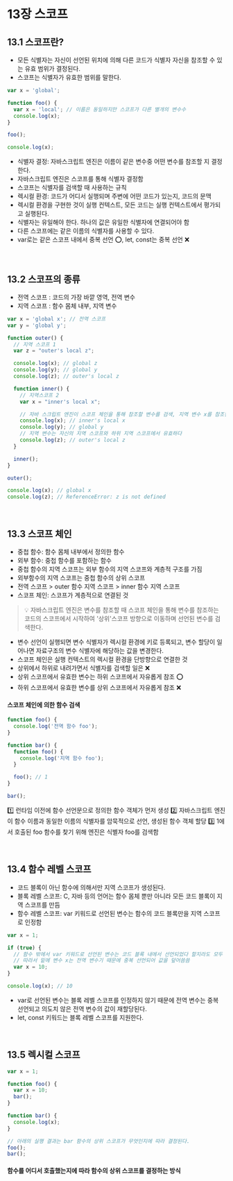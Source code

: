 # 13장 스코프

## 13.1 스코프란?

- 모든 식별자는 자신이 선언된 위치에 의해 다른 코드가 식별자 자신을 참조할 수 있는 유효 범위가 결정된다.
- 스코프는 식별자가 유효한 범위를 말한다.

```js
var x = 'global';

function foo() {
  var x = 'local'; // 이름은 동일하지만 스코프가 다른 별개의 변수수
  console.log(x);
}

foo();

console.log(x);
```

- 식별자 결정: 자바스크립트 엔진은 이름이 같은 변수중 어떤 변수를 참조할 지 결정한다.
- 자바스크립트 엔진은 스코프를 통해 식별자 결정함
- 스코프는 식별자를 검색할 때 사용하는 규칙
- 렉시컬 환경: 코드가 어디서 실행되며 주변에 어떤 코드가 있는지, 코드의 문맥
- 렉시컬 환경을 구현한 것이 실행 컨텍스트, 모든 코드는 실행 컨텍스트에서 평가되고 실행된다.
- 식별자는 유일해야 한다. 하나의 값은 유일한 식별자에 연결되어야 함
- 다른 스코프에는 같은 이름의 식별자를 사용할 수 있다.
- var로는 같은 스코프 내에서 중복 선언 ⭕, let, const는 중복 선언 ❌

</br>

## 13.2 스코프의 종류

- 전역 스코프 : 코드의 가장 바깥 영역, 전역 변수
- 지역 스코프 : 함수 몸체 내부, 지역 변수

```js
var x = 'global x'; // 전역 스코프
var y = 'global y';

function outer() {
  // 지역 스코프 1
  var z = "outer's local z";

  console.log(x); // global z
  console.log(y); // global y
  console.log(z); // outer's local z

  function inner() {
    // 지역스코프 2
    var x = "inner's local x";

    // 자바 스크립트 엔진이 스코프 체인을 통해 참조할 변수를 검색, 지역 변수 x를 참조한다.
    console.log(x); // inner's local x
    console.log(y); // global y
    // 지역 변수는 자신의 지역 스코프와 하위 지역 스코프에서 유효하다
    console.log(z); // outer's local z
  }

  inner();
}

outer();

console.log(x); // global x
console.log(z); // ReferenceError: z is not defined
```

</br>

## 13.3 스코프 체인

- 중첩 함수: 함수 몸체 내부에서 정의한 함수
- 외부 함수: 중첩 함수를 포함하는 함수
- 중첩 함수의 지역 스코프는 외부 함수의 지역 스코프와 계층적 구조를 가짐
- 외부함수의 지역 스코프는 중첩 함수의 상위 스코프
- 전역 스코프 > outer 함수 지역 스코프 > inner 함수 지역 스코프
- 스코프 체인: 스코프가 계층적으로 연결된 것

> 💡 자바스크립트 엔진은 변수를 참조할 때 스코프 체인을 통해 변수를 참조하는 코드의 스코프에서 시작하여 '상위'스코프 방향으로 이동하며 선언된 변수를 검색한다.

- 변수 선언이 실행되면 변수 식별자가 렉시컬 환경에 키로 등록되고, 변수 할당이 일어나면 자료구조의 변수 식별자에 해당하는 값을 변경한다.
- 스코프 체인은 실행 컨텍스트의 렉시컬 환경을 단방향으로 연결한 것
- 상위에서 하위로 내려가면서 식별자를 검색할 일은 ❌
- 상위 스코프에서 유효한 변수는 하위 스코프에서 자유롭게 참조 ⭕
- 하위 스코프에서 유효한 변수를 상위 스코프에서 자유롭게 참조 ❌

#### 스코프 체인에 의한 함수 검색

```js
function foo() {
  console.log('전역 함수 foo');
}

function bar() {
  function foo() {
    console.log('지역 함수 foo');
  }

  foo(); // 1
}

bar();
```

1️⃣ 런타임 이전에 함수 선언문으로 정의한 함수 객체가 먼저 생성
2️⃣ 자바스크립트 엔진이 함수 이름과 동일한 이름의 식별자를 암묵적으로 선언, 생성된 함수 객체 할당
3️⃣ 1에서 호출된 foo 함수를 찾기 위해 엔진은 식별자 foo를 검색함

</br>

## 13.4 함수 레벨 스코프

- 코드 블록이 아닌 함수에 의해서만 지역 스코프가 생성된다.
- 블록 레벨 스코프: C, 자바 등의 언어는 함수 몸체 뿐만 아니라 모든 코드 블록이 지역 스코프를 만듬
- 함수 레벨 스코프: var 키워드로 선언된 변수는 함수의 코드 블록만을 지역 스코프로 인정함

```js
var x = 1;

if (true) {
  // 함수 밖에서 var 키워드로 선언된 변수는 코드 블록 내에서 선언되었다 할지라도 모두 전연 변수다
  // 따라서 밑에 변수 x는 전역 변수기 때문에 중복 선언되어 값을 덮어씀씀
  var x = 10;
}

console.log(x); // 10
```

- var로 선언된 변수는 블록 레벨 스코프를 인정하지 않기 때문에 전역 변수는 중복 선언되고 의도치 않은 전역 변수의 값이 재할당된다.
- let, const 키워드는 블록 레벨 스코프를 지원한다.

</br>

## 13.5 렉시컬 스코프

```js
var x = 1;

function foo() {
  var x = 10;
  bar();
}

function bar() {
  console.log(x);
}

// 아래의 실행 결과는 bar 함수의 상위 스코프가 무엇인지에 따라 결정된다.
foo();
bar();
```

#### 함수를 어디서 호출했는지에 따라 함수의 상위 스코프를 결정하는 방식

